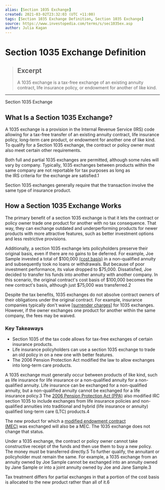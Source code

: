 ```yaml
---
alias: [Section 1035 Exchange]
created: 2021-03-02T23:32:03 (UTC +11:00)
tags: [Section 1035 Exchange Definition, Section 1035 Exchange]
source: https://www.investopedia.com/terms/s/sec1035ex.asp
author: Julia Kagan
---
```


# Section 1035 Exchange Definition

> ## Excerpt
> A 1035 exchange is a tax-free exchange of an existing annuity contract, life insurance policy, or endowment for another of like kind.

---

Section 1035 Exchange
## What Is a Section 1035 Exchange?

A 1035 exchange is a provision in the Internal Revenue Service (IRS) code allowing for a tax-free transfer of an existing annuity contract, life insurance policy, long-term care product, or endowment for another one of like kind. To qualify for a Section 1035 exchange, the contract or policy owner must also meet certain other requirements.

Both full and partial 1035 exchanges are permitted, although some rules will vary by company. Typically, 1035 exchanges between products within the same company are not reportable for tax purposes as long as the IRS criteria for the exchange are satisfied.1

Section 1035 exchanges generally require that the transaction involve the same type of insurance product.

## How a Section 1035 Exchange Works

The primary benefit of a section 1035 exchange is that it lets the contract or policy owner trade one product for another with no tax consequence. That way, they can exchange outdated and underperforming products for newer products with more attractive features, such as better investment options and less restrictive provisions.

Additionally, a section 1035 exchange lets policyholders preserve their original basis, even if there are no gains to be deferred. For example, Joe Sample invested a total of $100,000 [(cost basis)](https://www.investopedia.com/terms/c/costbasis.asp) in a non-qualified annuity and subsequently took no loans or withdrawals. But because of poor investment performance, its value dropped to $75,000. Dissatisfied, Joe decided to transfer his funds into another annuity with another company. In this scenario, the original contract's cost basis of $100,000 becomes the new contract's basis, although just $75,000 was transferred.2

Despite the tax benefits, 1035 exchanges do not absolve contract owners of their obligations under the original contract. For example, insurance companies typically don't waive [[surrender charges]](https://www.investopedia.com/terms/s/surrendercharge.asp) for 1035 exchanges. However, if the owner exchanges one product for another within the same company, the fees may be waived.

### Key Takeaways

-   Section 1035 of the tax code allows for tax-free exchanges of certain insurance products.
-   Life insurance policyholders can use a section 1035 exchange to trade an old policy in on a new one with better features.
-   The 2006 Pension Protection Act modified the law to allow exchanges into long-term care products.

A 1035 exchange must generally occur between products of like kind, such as life insurance for life insurance or a non-qualified annuity for a non-qualified annuity. Life insurance can be exchanged for a non-qualified annuity, but a non-qualified annuity cannot be exchanged for a life insurance policy.3 The [2006 Pension Protection Act (PPA)](https://www.investopedia.com/terms/p/pensionprotectionact2006.asp) also modified IRC section 1035 to include exchanges from life insurance policies and non-qualified annuities into traditional and hybrid (life insurance or annuity) qualified long-term care (LTC) products.4

The new product for which a [modified endowment contract (MEC)](https://www.investopedia.com/terms/m/modified-endowment-contract.asp) was exchanged will also be a MEC. The 1035 exchange does not change that status.

Under a 1035 exchange, the contract or policy owner cannot take constructive receipt of the funds and then use them to buy a new policy. The money must be transferred directly.5 To further qualify, the annuitant or policyholder must remain the same. For example, a 1035 exchange from an annuity owned by Joe Sample cannot be exchanged into an annuity owned by Jane Sample or into a joint annuity owned by Joe and Jane Sample.3

Tax treatment differs for partial exchanges in that a portion of the cost basis is allocated to the new product rather than all of it.6

